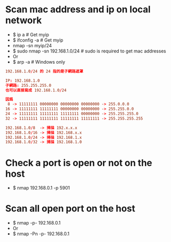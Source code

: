 Scan mac address and ip on local network
======
* $ ip a # Get myip
* $ ifconfig -a # Get myip
* nmap -sn myip/24
* $ sudo nmap -sn 192.168.1.0/24 # sudo is required to get mac addresses
* Or
* $ arp -a # Windows only
```conf
192.168.1.0/24 的 24 指的是子網路遮罩

IP: 192.168.1.0
子網路: 255.255.255.0
也可以直接寫成 192.168.1.0/24

因爲
 8 -> 11111111 00000000 00000000 00000000 -> 255.0.0.0
16 -> 11111111 11111111 00000000 00000000 -> 255.255.0.0
24 -> 11111111 11111111 11111111 00000000 -> 255.255.255.0
32 -> 11111111 11111111 11111111 11111111 -> 255.255.255.255

192.168.1.0/8  -> 掃描 192.x.x.x
192.168.1.0/16 -> 掃描 192.168.x.x
192.168.1.0/24 -> 掃描 192.168.1.x
192.168.1.0/32 -> 掃描 192.168.1.0
```

Check a port is open or not on the host
=====
* $ nmap 192.168.0.1 -p 5901

Scan all open port on the host
=====
* $ nmap -p- 192.168.0.1
* Or
* $ nmap -Pn -p- 192.168.0.1
